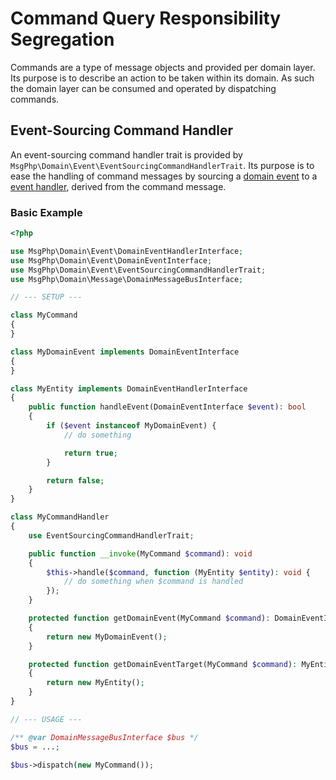 # Command Query Responsibility Segregation

Commands are a type of message objects and provided per domain layer. Its purpose is to describe an action to be taken
within its domain. As such the domain layer can be consumed and operated by dispatching commands.

## Event-Sourcing Command Handler

An event-sourcing command handler trait is provided by `MsgPhp\Domain\Event\EventSourcingCommandHandlerTrait`. Its
purpose is to ease the handling of command messages by sourcing a [domain event](../event-sourcing/events.md) to a
[event handler](../event-sourcing/event-handlers.md), derived from the command message.

### Basic Example

```php
<?php

use MsgPhp\Domain\Event\DomainEventHandlerInterface;
use MsgPhp\Domain\Event\DomainEventInterface;
use MsgPhp\Domain\Event\EventSourcingCommandHandlerTrait;
use MsgPhp\Domain\Message\DomainMessageBusInterface;

// --- SETUP ---

class MyCommand
{
}

class MyDomainEvent implements DomainEventInterface
{
}

class MyEntity implements DomainEventHandlerInterface
{
    public function handleEvent(DomainEventInterface $event): bool
    {
        if ($event instanceof MyDomainEvent) {
            // do something

            return true;
        }

        return false;
    }
}

class MyCommandHandler
{
    use EventSourcingCommandHandlerTrait;

    public function __invoke(MyCommand $command): void
    {
        $this->handle($command, function (MyEntity $entity): void {
            // do something when $command is handled
        });
    }

    protected function getDomainEvent(MyCommand $command): DomainEventInterface
    {
        return new MyDomainEvent();
    }

    protected function getDomainEventTarget(MyCommand $command): MyEntity
    {
        return new MyEntity();
    }
}

// --- USAGE ---

/** @var DomainMessageBusInterface $bus */
$bus = ...;

$bus->dispatch(new MyCommand());
```
